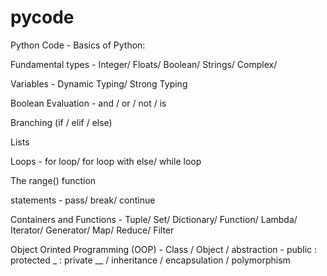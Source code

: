 # pycode
Python Code - Basics of Python:

Fundamental types -
  Integer/
  Floats/
  Boolean/
  Strings/
  Complex/

Variables -
  Dynamic Typing/
  Strong Typing

Boolean Evaluation - and / or / not / is

Branching (if / elif / else)
  
Lists

Loops -
  for loop/
  for loop with else/
  while loop
  
The range() function

statements -
  pass/
  break/
  continue
  
 Containers and Functions -
  Tuple/
  Set/
  Dictionary/
  Function/
  Lambda/
  Iterator/
  Generator/
  Map/
  Reduce/
  Filter
  
 Object Orinted Programming (OOP) -
  Class
  / Object
  / abstraction - public : protected _ : private __
  / inheritance
  / encapsulation
  / polymorphism
  
